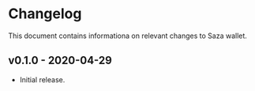 # Changelog

This document contains informationa on relevant changes to Saza wallet.

## v0.1.0 - 2020-04-29

- Initial release.

